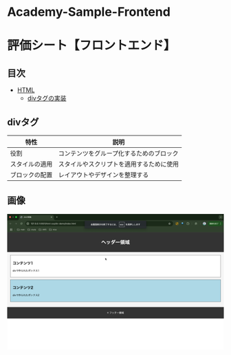 # Academy-Sample-Frontend
# 評価シート【フロントエンド】

## 目次
- [HTML](#HTML)
    - [divタグの実装](#divタグの実装)

## divタグ
| 特性 | 説明 |
|------|------|
| 役割 | コンテンツをグループ化するためのブロック|
| スタイルの適用 | スタイルやスクリプトを適用するために使用|
| ブロックの配置 | レイアウトやデザインを整理する |

## 画像
![divデモ画像](images/div-demo.png)
